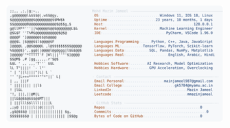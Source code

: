 <picture>
  <source srcset="https://raw.githubusercontent.com/mmazinjameel/mmazinjameel/main/dark_mode.svg?v=1757126766" media="(prefers-color-scheme: dark)">
  <img src="https://raw.githubusercontent.com/mmazinjameel/mmazinjameel/main/light_mode.svg?v=1757126766">
</picture>
